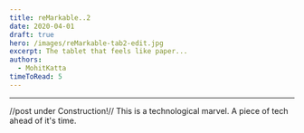 ```yaml
---
title: reMarkable..2
date: 2020-04-01
draft: true
hero: /images/reMarkable-tab2-edit.jpg
excerpt: The tablet that feels like paper...
authors:
  - MohitKatta
timeToRead: 5
---
```


---
//post under Construction!//
This is a technological marvel. A piece of tech ahead of it's time.
